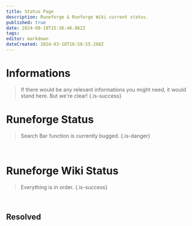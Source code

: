 ```yaml
---
title: Status Page
description: Runeforge & Runforge Wiki current status.
published: true
date: 2024-08-18T15:36:46.862Z
tags: 
editor: markdown
dateCreated: 2024-03-18T16:58:55.268Z
---
```


# Informations
> If there would be any relevant informations you might need, it would stand here. But we're clear!
{.is-success}

# Runeforge Status

> Search Bar function is currently bugged.
{.is-danger}


<br>

# Runeforge Wiki Status

> Everything is in order.
{.is-success}

<br>

## Resolved


